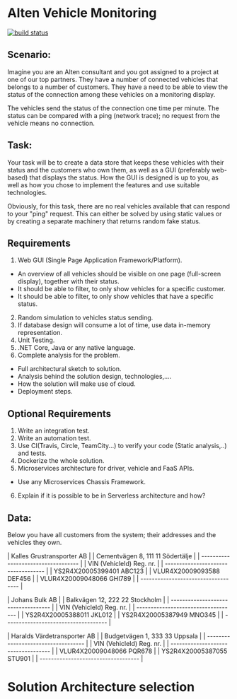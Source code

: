 # Alten Vehicle Monitoring

[![build status](https://travis-ci.org/muhammad-hamed/Alten-vehicle-monitoring.svg?branch=master "build status")](https://travis-ci.org/muhammad-hamed/Alten-vehicle-monitoring "build status")


## Scenario:
Imagine you are an Alten consultant and you got assigned to a project at one of our top partners.
They have a number of connected vehicles that belongs to a number of customers.
They have a need to be able to view the status of the connection among these vehicles on a monitoring display.

The vehicles send the status of the connection one time per minute.
The status can be compared with a ping (network trace); no request from the vehicle means no connection.

## Task:
Your task will be to create a data store that keeps these vehicles with their status and the customers who own them, as well as a GUI (preferably web-based) that displays the status.
How the GUI is designed is up to you, as well as how you chose to implement the features and use suitable technologies.

Obviously, for this task, there are no real vehicles available that can respond to your "ping" request.
This can either be solved by using static values or ​​by creating a separate machinery that returns random fake status.

## Requirements
1. Web GUI (Single Page Application Framework/Platform).
 - An overview of all vehicles should be visible on one page (full-screen display), together with their status.
 - It should be able to filter, to only show vehicles for a specific customer.
 - It should be able to filter, to only show vehicles that have a specific status.
2. Random simulation to vehicles status sending.
3. If database design will consume a lot of time, use data in-memory representation.
4. Unit Testing.
5. .NET Core, Java or any native language.
6. Complete analysis for the problem.
 - Full architectural sketch to solution.
 - Analysis behind the solution design, technologies,....
 - How the solution will make use of cloud.
 - Deployment steps.

## Optional Requirements
1. Write an integration test.
2. Write an automation test.
3. Use CI(Travis, Circle, TeamCity...) to verify your code (Static analysis,..) and tests.
4. Dockerize the whole solution.
5. Microservices architecture for driver, vehicle and FaaS APIs.
 - Use any Microservices Chassis Framework.
6. Explain if it is possible to be in Serverless architecture and how?

## Data:
Below you have all customers from the system; their addresses and the vehicles they own.


 |  Kalles Grustransporter AB          | 
 |  Cementvägen 8, 111 11 Södertälje   | 
 | ----------------------------------- | 
 |  VIN (VehicleId)       Reg. nr.     | 
 | ----------------------------------- | 
 |  YS2R4X20005399401     ABC123       | 
 |  VLUR4X20009093588     DEF456       | 
 |  VLUR4X20009048066     GHI789       | 
 | ----------------------------------- | 

 |  Johans Bulk AB                     | 
 |  Balkvägen 12, 222 22 Stockholm     | 
 | ----------------------------------- | 
 |  VIN (VehicleId)       Reg. nr.     | 
 | ----------------------------------- | 
 |  YS2R4X20005388011     JKL012       | 
 |  YS2R4X20005387949     MNO345       | 
 | ------------------------------------ | 

 |  Haralds Värdetransporter AB        | 
 |  Budgetvägen 1, 333 33 Uppsala      | 
 | ----------------------------------- | 
 |  VIN (VehicleId)       Reg. nr.     | 
 | ----------------------------------- | 
 |  VLUR4X20009048066     PQR678       | 
 |  YS2R4X20005387055     STU901       | 
 | ----------------------------------- | 


# Solution Architecture selection





